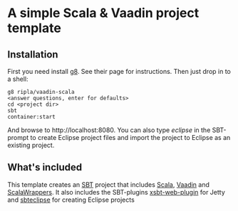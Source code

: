 # A simple Scala & Vaadin project template

## Installation

First you need install [g8](http://github.com/n8han/giter8). See their page for instructions. Then just drop in to a shell:

	g8 ripla/vaadin-scala
	<answer questions, enter for defaults>
	cd <project dir>
	sbt
	container:start

And browse to http://localhost:8080. You can also type *eclipse* in the SBT-prompt to create Eclipse project files and import the project to Eclipse as an existing project.

## What's included

This template creates an [SBT](https://github.com/harrah/xsbt/wiki) project that includes [Scala](http://www.scala-lang.org/), [Vaadin](http:/vaadin.com) and [ScalaWrappers](http://vaadin.com/addon/scala-wrappers). It also includes the SBT-plugins [xsbt-web-plugin](https://github.com/siasia/xsbt-web-plugin) for Jetty and [sbteclipse](https://github.com/typesafehub/sbteclipse) for creating Eclipse projects